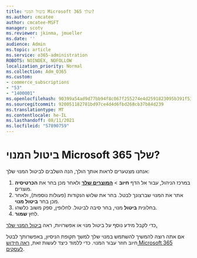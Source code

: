 ```yaml
---
title: ביטול המנוי Microsoft 365 שלך?
ms.author: cmcatee
author: cmcatee-MSFT
manager: scotv
ms.reviewer: jkinma, jmueller
ms.date: ''
audience: Admin
ms.topic: article
ms.service: o365-administration
ROBOTS: NOINDEX, NOFOLLOW
localization_priority: Normal
ms.collection: Adm_O365
ms.custom:
- commerce_subscriptions
- "53"
- "1400001"
ms.openlocfilehash: 90399a54ad9d77bb94f8c067f255274e4d2591823095b391f53ddf7514d338a6
ms.sourcegitcommit: 920051182781bd97ce4d4d6fbd268cb37b84d239
ms.translationtype: MT
ms.contentlocale: he-IL
ms.lasthandoff: 08/11/2021
ms.locfileid: "57890759"
---
```

# <a name="canceling-your-microsoft-365-subscription"></a>ביטול המנוי Microsoft 365 שלך?

אנחנו מצטערים לראות אותך הולך, הנה השלבים לביטול המנוי שלך:

1. במרכז הניהול, עבור אל הדף **חיוב**  >  **[המוצרים שלך](https://go.microsoft.com/fwlink/p/?linkid=842054)** ולאחר מכן בחר את **הכרטיסיה** מוצרים.
2. אתר את המנוי שברצונך לבטל. בחר את שלוש הנקודות (פעולות נוספות), ולאחר מכן בחר **ביטול מנוי**.
3. בחלונית **ביטול** מנוי, בחר סיבה לביטול. לחלופין, ספק משוב כלשהו.
4. לחץ **שמור**.

כדי לקבל מידע נוסף על ביטול מנוי או אפשרויות, ראה [ביטול המנוי שלך.](https://docs.microsoft.com/microsoft-365/commerce/subscriptions/cancel-your-subscription)

אם אתה רוצה להמשיך להשתמש במנוי שלך למשך תקופת הניסיון, באפשרותך לבטל חיוב חוזר עבור המנוי. כדי ללמוד כיצד לעשות זאת, [ראה חידוש Microsoft 365 לעסקים](https://docs.microsoft.com/microsoft-365/commerce/subscriptions/renew-your-subscription).